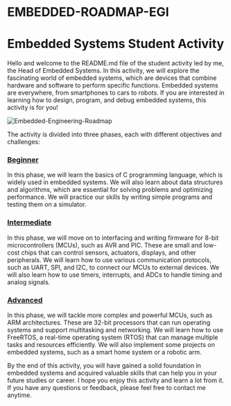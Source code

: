 # EMBEDDED-ROADMAP-EGI
# Embedded Systems Student Activity

Hello and welcome to the README.md file of the student activity led by me, the Head of Embedded Systems. In this activity, we will explore the fascinating world of embedded systems, which are devices that combine hardware and software to perform specific functions. Embedded systems are everywhere, from smartphones to cars to robots. If you are interested in learning how to design, program, and debug embedded systems, this activity is for you!

![Embedded-Engineering-Roadmap](https://github.com/AhmedAdelWafdy7/EMBEDDED-ROADMAP-EGI/assets/107740350/360c5c6a-3cc7-415b-bde8-8e7d458334cc)

The activity is divided into three phases, each with different objectives and challenges:

### [Beginner](/beginner)

In this phase, we will learn the basics of C programming language, which is widely used in embedded systems. We will also learn about data structures and algorithms, which are essential for solving problems and optimizing performance. We will practice our skills by writing simple programs and testing them on a simulator.

### [Intermediate](/intermediate)

In this phase, we will move on to interfacing and writing firmware for 8-bit microcontrollers (MCUs), such as AVR and PIC. These are small and low-cost chips that can control sensors, actuators, displays, and other peripherals. We will learn how to use various communication protocols, such as UART, SPI, and I2C, to connect our MCUs to external devices. We will also learn how to use timers, interrupts, and ADCs to handle timing and analog signals.

### [Advanced](/advanced)

In this phase, we will tackle more complex and powerful MCUs, such as ARM architectures. These are 32-bit processors that can run operating systems and support multitasking and networking. We will learn how to use FreeRTOS, a real-time operating system (RTOS) that can manage multiple tasks and resources efficiently. We will also implement some projects on embedded systems, such as a smart home system or a robotic arm.

By the end of this activity, you will have gained a solid foundation in embedded systems and acquired valuable skills that can help you in your future studies or career. I hope you enjoy this activity and learn a lot from it. If you have any questions or feedback, please feel free to contact me anytime.
